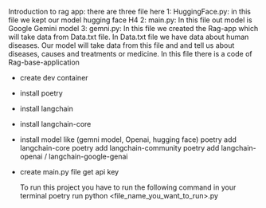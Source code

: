Introduction to rag app: there are three file here 
1: HuggingFace.py: in this file we kept our model hugging face H4 
2: main.py: In this file out model is Google Gemini model
3: gemni.py: In this file we created the Rag-app which will take data from Data.txt file. In Data.txt file we have data about human diseases. Our model will take data from this file and 
and tell us about diseases, causes and treatments or medicine. In this file there is a code of Rag-base-application<!-- how to get started with langchain -->

- create dev container
- install poetry
- install langchain
- install langchain-core
- install model like (gemni model, Openai, hugging face)
        poetry add langchain-core
        poetry add langchain-community
        poetry add langchain-openai / langchain-google-genai

- create main.py file
        get api key


  To run this project you have to run the following command in your terminal
  poetry run python <file_name_you_want_to_run>.py


